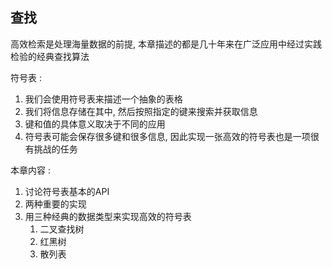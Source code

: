 ## 查找
高效检索是处理海量数据的前提, 本章描述的都是几十年来在广泛应用中经过实践检验的经典查找算法

符号表 : 
1.  我们会使用符号表来描述一个抽象的表格
2.  我们将信息存储在其中, 然后按照指定的键来搜索并获取信息
3.  键和值的具体意义取决于不同的应用
4.  符号表可能会保存很多键和很多信息, 因此实现一张高效的符号表也是一项很有挑战的任务

本章内容 : 
1.  讨论符号表基本的API
2.  两种重要的实现
3.  用三种经典的数据类型来实现高效的符号表
    1.  二叉查找树
    2.  红黑树
    3.  散列表
